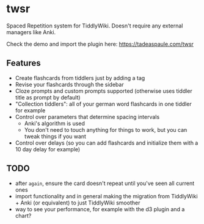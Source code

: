 # twsr

Spaced Repetition system for TiddlyWiki. Doesn't require any external managers like Anki.

Check the demo and import the plugin here: https://tadeaspaule.com/twsr

## Features

- Create flashcards from tiddlers just by adding a tag
- Revise your flashcards through the sidebar
- Cloze prompts and custom prompts supported (otherwise uses tiddler title as prompt by default)
- "Collection tiddlers": all of your german word flashcards in one tiddler for example
- Control over parameters that determine spacing intervals
  - Anki's algorithm is used
  - You don't need to touch anything for things to work, but you can tweak things if you want
- Control over delays (so you can add flashcards and initialize them with a 10 day delay for example)

## TODO

- after `again`, ensure the card doesn't repeat until you've seen all current ones
- import functionality and in general making the migration from TiddlyWiki + Anki (or equivalent) to just TiddlyWiki smoother
- way to see your performance, for example with the d3 plugin and a chart?
